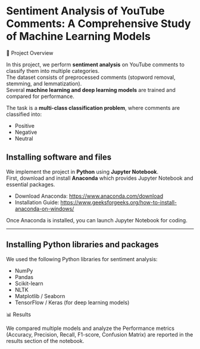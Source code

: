 # Sentiment Analysis of YouTube Comments: A Comprehensive Study of Machine Learning Models
📌 Project Overview

In this project, we perform **sentiment analysis** on YouTube comments to classify them into multiple categories.  
The dataset consists of preprocessed comments (stopword removal, stemming, and lemmatization).  
Several **machine learning and deep learning models** are trained and compared for performance.

The task is a **multi-class classification problem**, where comments are classified into:  

* Positive  
* Negative  
* Neutral  

## Installing software and files

We implement the project in **Python** using **Jupyter Notebook**.  
First, download and install **Anaconda** which provides Jupyter Notebook and essential packages.

- Download Anaconda: https://www.anaconda.com/download  
- Installation Guide: https://www.geeksforgeeks.org/how-to-install-anaconda-on-windows/  

Once Anaconda is installed, you can launch Jupyter Notebook for coding.

---

## Installing Python libraries and packages

We used the following Python libraries for sentiment analysis:

* NumPy  
* Pandas  
* Scikit-learn  
* NLTK  
* Matplotlib / Seaborn  
* TensorFlow / Keras (for deep learning models)

📊 Results

We compared multiple models and analyze the Performance metrics (Accuracy, Precision, Recall, F1-score, Confusion Matrix) are reported in the results section of the notebook.
